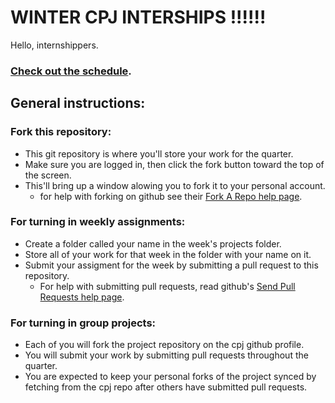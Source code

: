 # WINTER CPJ INTERSHIPS !!!!!!  

Hello, internshippers.  

### [Check out the schedule](https://github.com/cpj/winter-2012/blob/master/schedule.md).


## General instructions:  

### Fork this repository:  
- This git repository is where you'll store your work for the quarter.  
- Make sure you are logged in, then click the fork button toward the top of the screen.  
- This'll bring up a window alowing you to fork it to your personal account.  
  - for help with forking on github see their [Fork A Repo help page](http://help.github.com/fork-a-repo/).  

### For turning in weekly assignments:  
- Create a folder called your name in the week's projects folder.  
- Store all of your work for that week in the folder with your name on it.  
- Submit your assigment for the week by submitting a pull request to this repository.  
  - For help with submitting pull requests, read github's [Send Pull Requests help page](http://help.github.com/send-pull-requests/).


### For turning in group projects:  
- Each of you will fork the project repository on the cpj github profile.
- You will submit your work by submitting pull requests throughout the quarter.
- You are expected to keep your personal forks of the project synced by fetching from the cpj repo after others have submitted pull requests.
